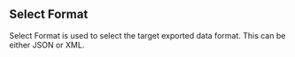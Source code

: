 Select Format
-------------

Select Format is used to select the target exported data format. This can be either JSON or XML.
